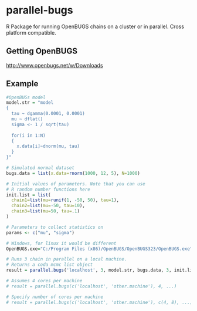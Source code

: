 # parallel-bugs
R Package for running OpenBUGS chains on a cluster or in parallel. Cross platform compatible.

## Getting OpenBUGS
http://www.openbugs.net/w/Downloads

## Example
```R
#OpenBUGs model
model.str = "model
{
  tau ~ dgamma(0.0001, 0.0001)
  mu ~ dflat()
  sigma <- 1 / sqrt(tau)
    
  for(i in 1:N)
  {
    x.data[i]~dnorm(mu, tau)
  }
}"

# Simulated normal dataset
bugs.data = list(x.data=rnorm(1000, 12, 5), N=1000)

# Initial values of parameters. Note that you can use
# R random number functions here
init.list = list(
  chain1=list(mu=runif(1, -50, 50), tau=1),
  chain2=list(mu=-50, tau=10),
  chain3=list(mu=50, tau=.1)
)

# Parameters to collect statistics on
params <- c("mu", "sigma")

# Windows, for linux it would be different
OpenBUGS.exe="C:/Program Files (x86)/OpenBUGS/OpenBUGS323/OpenBUGS.exe"

# Runs 3 chain in parallel on a local machine.
# Returns a coda mcmc list object
result = parallel.bugs('localhost', 3, model.str, bugs.data, 3, init.list, params, OpenBUGS.exe, n.iter=10000)

# Assumes 4 cores per machine
# result = parallel.bugs(c('localhost', 'other.machine'), 4, ...)

# Specify number of cores per machine
# result = parallel.bugs(c('localhost', 'other.machine'), c(4, 8), ...)
```

